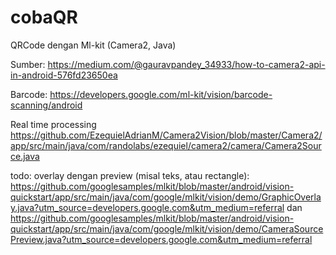 # cobaQR
QRCode dengan Ml-kit (Camera2, Java)

Sumber:
https://medium.com/@gauravpandey_34933/how-to-camera2-api-in-android-576fd23650ea

Barcode:
https://developers.google.com/ml-kit/vision/barcode-scanning/android

Real time processing
https://github.com/EzequielAdrianM/Camera2Vision/blob/master/Camera2/app/src/main/java/com/randolabs/ezequiel/camera2/camera/Camera2Source.java

todo:
overlay dengan preview (misal teks, atau rectangle):
https://github.com/googlesamples/mlkit/blob/master/android/vision-quickstart/app/src/main/java/com/google/mlkit/vision/demo/GraphicOverlay.java?utm_source=developers.google.com&utm_medium=referral
dan https://github.com/googlesamples/mlkit/blob/master/android/vision-quickstart/app/src/main/java/com/google/mlkit/vision/demo/CameraSourcePreview.java?utm_source=developers.google.com&utm_medium=referral

